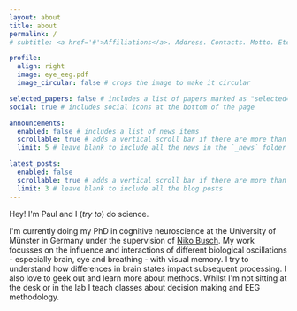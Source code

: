 ```yaml
---
layout: about
title: about
permalink: /
# subtitle: <a href='#'>Affiliations</a>. Address. Contacts. Motto. Etc.

profile:
  align: right
  image: eye_eeg.pdf
  image_circular: false # crops the image to make it circular

selected_papers: false # includes a list of papers marked as "selected={true}"
social: true # includes social icons at the bottom of the page

announcements:
  enabled: false # includes a list of news items
  scrollable: true # adds a vertical scroll bar if there are more than 3 news items
  limit: 5 # leave blank to include all the news in the `_news` folder

latest_posts:
  enabled: false
  scrollable: true # adds a vertical scroll bar if there are more than 3 new posts items
  limit: 3 # leave blank to include all the blog posts
---
```


Hey! I'm Paul and I (*try to*) do science.

I'm currently doing my PhD in cognitive neuroscience at the University of Münster in Germany under the supervision of [Niko Busch](https://www.uni-muenster.de/PsyIFP/AEBusch/Mitarbeiter/busch.shtml). My work focusses on the influence and interactions of different biological oscillations - especially brain, eye and breathing - with visual memory. I try to understand how differences in brain states impact subsequent processing. I also love to geek out and learn more about methods. Whilst I'm not sitting at the desk or in the lab I teach classes about decision making and EEG methodology.
